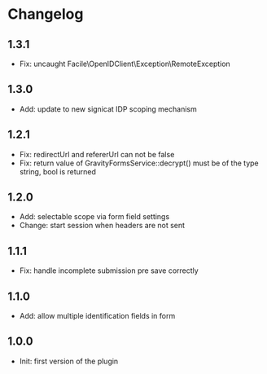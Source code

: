 # Changelog

## 1.3.1

- Fix: uncaught Facile\OpenIDClient\Exception\RemoteException

## 1.3.0

- Add: update to new signicat IDP scoping mechanism

## 1.2.1

- Fix: redirectUrl and refererUrl can not be false
- Fix: return value of GravityFormsService::decrypt() must be of the type string, bool is returned

## 1.2.0

- Add: selectable scope via form field settings
- Change: start session when headers are not sent

## 1.1.1

- Fix: handle incomplete submission pre save correctly

## 1.1.0

- Add: allow multiple identification fields in form

## 1.0.0

- Init: first version of the plugin
